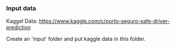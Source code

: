 ### Input data
Kaggel Data: https://www.kaggle.com/c/porto-seguro-safe-driver-prediction   

Create an 'input' folder and put kaggle data in this folder.
